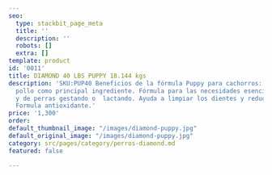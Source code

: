 ```yaml
---
seo:
  type: stackbit_page_meta
  title: ''
  description: ''
  robots: []
  extra: []
template: product
id: '0011'
title: DIAMOND 40 LBS PUPPY 18.144 kgs
description: 'SKU:PUP40 Beneficios de la fórmula Puppy para cachorros: Proteína de
  pollo como principal ingrediente. Fórmula para las necesidades esenciales de cachorros
  y de perras gestando o  lactando. Ayuda a limpiar los dientes y reducir la placa.
  Formula antioxidante.'
price: '1,300'
order: 
default_thumbnail_image: "/images/diamond-puppy.jpg"
default_original_image: "/images/diamond-puppy.jpg"
category: src/pages/category/perros-diamond.md
featured: false

---
```


